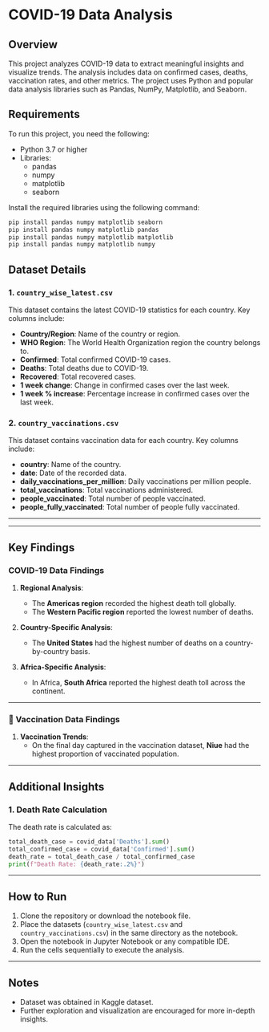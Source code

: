 
# COVID-19 Data Analysis

## Overview

This project analyzes COVID-19 data to extract meaningful insights and visualize trends. The analysis includes data on confirmed cases, deaths, vaccination rates, and other metrics. The project uses Python and popular data analysis libraries such as Pandas, NumPy, Matplotlib, and Seaborn.

## Requirements

To run this project, you need the following:

- Python 3.7 or higher
- Libraries:
  - pandas
  - numpy
  - matplotlib
  - seaborn

Install the required libraries using the following command:

```bash
pip install pandas numpy matplotlib seaborn
pip install pandas numpy matplotlib pandas
pip install pandas numpy matplotlib matplotlib
pip install pandas numpy matplotlib numpy
```
## Dataset Details

### 1. `country_wise_latest.csv`
This dataset contains the latest COVID-19 statistics for each country. Key columns include:
- **Country/Region**: Name of the country or region.
- **WHO Region**: The World Health Organization region the country belongs to.
- **Confirmed**: Total confirmed COVID-19 cases.
- **Deaths**: Total deaths due to COVID-19.
- **Recovered**: Total recovered cases.
- **1 week change**: Change in confirmed cases over the last week.
- **1 week % increase**: Percentage increase in confirmed cases over the last week.

### 2. `country_vaccinations.csv`
This dataset contains vaccination data for each country. Key columns include:
- **country**: Name of the country.
- **date**: Date of the recorded data.
- **daily_vaccinations_per_million**: Daily vaccinations per million people.
- **total_vaccinations**: Total vaccinations administered.
- **people_vaccinated**: Total number of people vaccinated.
- **people_fully_vaccinated**: Total number of people fully vaccinated.
---
---

## Key Findings

### COVID-19 Data Findings
1. **Regional Analysis**:
   - The **Americas region** recorded the highest death toll globally.
   - The **Western Pacific region** reported the lowest number of deaths.

2. **Country-Specific Analysis**:
   - The **United States** had the highest number of deaths on a country-by-country basis.

3. **Africa-Specific Analysis**:
   - In Africa, **South Africa** reported the highest death toll across the continent.
---

### 💉 Vaccination Data Findings
1. **Vaccination Trends**:
   - On the final day captured in the vaccination dataset, **Niue** had the highest proportion of vaccinated population.

---

## Additional Insights

### 1. Death Rate Calculation
The death rate is calculated as:
```python
total_death_case = covid_data['Deaths'].sum()
total_confirmed_case = covid_data['Confirmed'].sum()
death_rate = total_death_case / total_confirmed_case
print(f"Death Rate: {death_rate:.2%}")
```
---

## How to Run

1. Clone the repository or download the notebook file.
2. Place the datasets (`country_wise_latest.csv` and `country_vaccinations.csv`) in the same directory as the notebook.
3. Open the notebook in Jupyter Notebook or any compatible IDE.
4. Run the cells sequentially to execute the analysis.

---
## Notes
- Dataset was obtained in  Kaggle dataset.
- Further exploration and visualization are encouraged for more in-depth insights.


